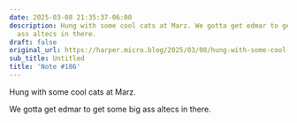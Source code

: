 ```yaml
---
date: 2025-03-08 21:35:37-06:00
description: Hung with some cool cats at Marz. We gotta get edmar to get some big
  ass altecs in there.
draft: false
original_url: https://harper.micro.blog/2025/03/08/hung-with-some-cool-cats.html
sub_title: Untitled
title: 'Note #186'
---
```


Hung with some cool cats at Marz.

We gotta get edmar to get some big ass altecs in there.